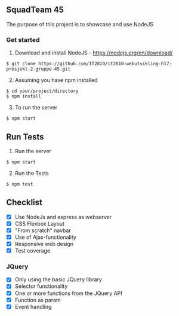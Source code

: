 ## SquadTeam 45

 The purpose of this project is to showcase and use NodeJS

### Get started

1. Download and install NodeJS - https://nodejs.org/en/download/

```
$ git clone https://github.com/IT2810/it2810-webutvikling-h17-prosjekt-2-gruppe-45.git
```

2. Assuming you have npm installed
```
$ cd your/project/directory
$ npm install
```
3. To run the server
```
$ npm start
```

## Run Tests

1.  Run the server
```
$ npm start
```

2. Run the Tests
```
$ npm test
```

## Checklist

- [x] Use NodeJs and express as webserver
- [x] CSS Flexbox Layout
- [x] "From scratch" navbar
- [x] Use of Ajax-functionality
- [x] Responsive web design
- [x] Test coverage

### JQuery
- [x] Only using the basic JQuery library
- [x] Selector functionality
- [x] One or more functions from the JQuery API
- [x] Function as param
- [x] Event handling
